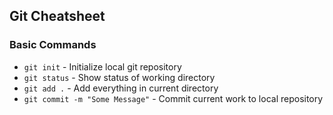 ## Git Cheatsheet

### Basic Commands
* `git init` - Initialize local git repository
* `git status` - Show status of working directory
* `git add .` - Add everything in current directory
* `git commit -m "Some Message"` - Commit current work to local repository
 
